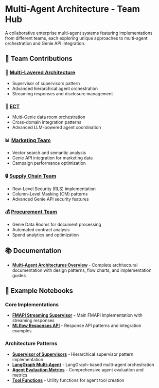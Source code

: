 # Multi-Agent Architecture - Team Hub

A collaborative enterprise multi-agent systems featuring implementations from different teams, each exploring unique approaches to multi-agent orchestration and Genie API integration.

## 🎯 Team Contributions


### 🚀 **[Multi-Layered Architecture](teams/multi-layered-architecture/README.md)**
- Supervisor of supervisors pattern
- Advanced hierarchical agent orchestration
- Streaming responses and disclosure management

### 🔗 **[ECT](teams/ect/README.md)**
- Multi-Genie data room orchestration
- Cross-domain integration patterns
- Advanced LLM-powered agent coordination

### 📊 **[Marketing Team](teams/marketing/README.md)**
- Vector search and semantic analysis
- Genie API integration for marketing data
- Campaign performance optimization

### 🔒 **[Supply Chain Team](teams/supply-chain/README.md)**
- Row-Level Security (RLS) implementation
- Column-Level Masking (CM) patterns
- Advanced Genie API security features

### 💰 **[Procurement Team](teams/procurement/README.md)**
- Genie Data Rooms for document processing
- Automated contract analysis
- Spend analytics and optimization

## 📚 Documentation

- **[Multi-Agent Architectures Overview](docs/MultiAgentArchitectures.md)** - Complete architectural documentation with design patterns, flow charts, and implementation guides

## 📓 Example Notebooks

### Core Implementations
- **[FMAPI Streaming Supervisor](notebooks/06-supervisor-streaming-disclosure.py)** - Main FMAPI implementation with streaming responses
- **[MLflow Responses API](notebooks/MLFlow_Responses_API/)** - Response API patterns and integration examples

### Architecture Patterns
- **[Supervisor of Supervisors](notebooks/05-supervisor-of-supervisors.py)** - Hierarchical supervisor pattern implementation
- **[LangGraph Multi-Agent](notebooks/03-langgraph-multiagent-genie-pat.py)** - LangGraph-based multi-agent orchestration
- **[Agent Evaluation Metrics](notebooks/04-agent-evaluation-metrics-review-app.py)** - Comprehensive agent evaluation and metrics
- **[Tool Functions](notebooks/02-create-tool-functions.py)** - Utility functions for agent tool creation


